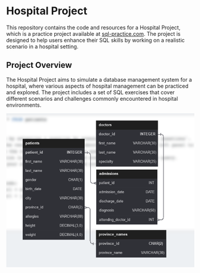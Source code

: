 # Hospital Project

This repository contains the code and resources for a Hospital Project, which is a practice project available at [sql-practice.com](https://www.sql-practice.com/). The project is designed to help users enhance their SQL skills by working on a realistic scenario in a hospital setting.

## Project Overview

The Hospital Project aims to simulate a database management system for a hospital, where various aspects of hospital management can be practiced and explored. The project includes a set of SQL exercises that cover different scenarios and challenges commonly encountered in hospital environments.


![schema](schema.png)
